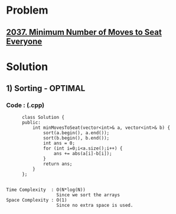 # Problem

## [2037. Minimum Number of Moves to Seat Everyone](https://leetcode.com/problems/minimum-number-of-moves-to-seat-everyone/)


# Solution 

## 1) Sorting - OPTIMAL
       
    
    

   ### Code : (.cpp)
    
          class Solution {
          public:
              int minMovesToSeat(vector<int>& a, vector<int>& b) {
                  sort(a.begin(), a.end());
                  sort(b.begin(), b.end());
                  int ans = 0;
                  for (int i=0;i<a.size();i++) {
                      ans += abs(a[i]-b[i]);
                  } 
                  return ans;
              }
          };
    
    
    Time Complexity  : O(N*log(N))
                       Since we sort the arrays
    Space Complexity : O(1)
                       Since no extra space is used.
                
